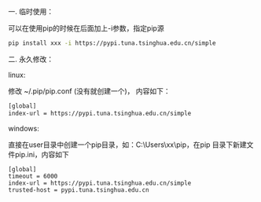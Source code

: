一. 临时使用：

可以在使用pip的时候在后面加上-i参数，指定pip源

```bash
pip install xxx -i https://pypi.tuna.tsinghua.edu.cn/simple
```

二. 永久修改：

linux:

修改 ~/.pip/pip.conf (没有就创建一个)， 内容如下：

```bash
[global]
index-url = https://pypi.tuna.tsinghua.edu.cn/simple
```

windows:

直接在user目录中创建一个pip目录，如：C:\Users\xx\pip，在pip 目录下新建文件pip.ini，内容如下

```text
[global]
timeout = 6000
index-url = https://pypi.tuna.tsinghua.edu.cn/simple
trusted-host = pypi.tuna.tsinghua.edu.cn
```